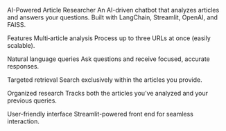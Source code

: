 AI-Powered Article Researcher
An AI-driven chatbot that analyzes articles and answers your questions. Built with LangChain, Streamlit, OpenAI, and FAISS.

Features
Multi‐article analysis
Process up to three URLs at once (easily scalable).

Natural language queries
Ask questions and receive focused, accurate responses.

Targeted retrieval
Search exclusively within the articles you provide.

Organized research
Tracks both the articles you’ve analyzed and your previous queries.

User-friendly interface
Streamlit-powered front end for seamless interaction.

